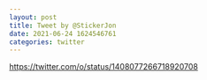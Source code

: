 ```yaml
--- 
layout: post 
title: Tweet by @StickerJon 
date: 2021-06-24 1624546761 
categories: twitter 
--- 
```

https://twitter.com/o/status/1408077266718920708